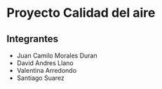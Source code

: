 # Proyecto Calidad del aire

## Integrantes
- Juan Camilo Morales Duran
- David Andres Llano
- Valentina Arredondo
- Santiago Suarez